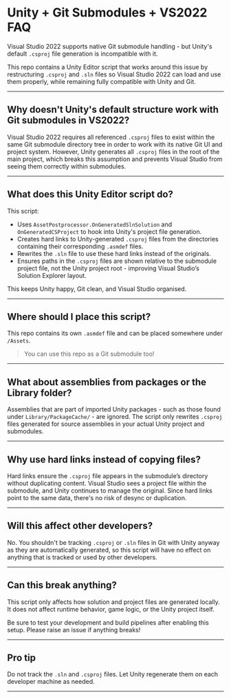 #  Unity + Git Submodules + VS2022 FAQ

Visual Studio 2022 supports native Git submodule handling - but Unity's default `.csproj` file generation is incompatible with it.

This repo contains a Unity Editor script that works around this issue by restructuring `.csproj` and `.sln` files so Visual Studio 2022 can load and use them properly, while remaining fully compatible with Unity and Git.



---

## Why doesn't Unity's default structure work with Git submodules in VS2022?

Visual Studio 2022 requires all referenced `.csproj` files to exist within the same Git submodule directory tree in order to work with its native Git UI and project system. However, Unity generates all `.csproj` files in the root of the main project, which breaks this assumption and prevents Visual Studio from seeing them correctly within submodules.

---

## What does this Unity Editor script do?

This script:

- Uses `AssetPostprocessor.OnGeneratedSlnSolution` and `OnGeneratedCSProject` to hook into Unity's project file generation.
- Creates hard links to Unity-generated `.csproj` files from the directories containing their corresponding `.asmdef` files.
- Rewrites the `.sln` file to use these hard links instead of the originals.
- Ensures paths in the `.csproj` files are shown relative to the submodule project file, not the Unity project root - improving Visual Studio’s Solution Explorer layout.

This keeps Unity happy, Git clean, and Visual Studio organised.

---

## Where should I place this script?
This repo contains its own `.asmdef` file and can be placed somewhere under `/Assets`.

> You can use this repo as a Git submodule too!

---

## What about assemblies from packages or the Library folder?

Assemblies that are part of imported Unity packages - such as those found under `Library/PackageCache/` - are ignored. The script only rewrites `.csproj` files generated for source assemblies in your actual Unity project and submodules.

---

## Why use hard links instead of copying files?

Hard links ensure the `.csproj` file appears in the submodule’s directory without duplicating content. Visual Studio sees a project file within the submodule, and Unity continues to manage the original. Since hard links point to the same data, there's no risk of desync or duplication.

---

##  Will this affect other developers?

No.  You shouldn't be tracking `.csproj` or `.sln` files in Git with Unity anyway as they are automatically generated, so this script will have no effect on anything that is tracked or used by other developers.

---

##  Can this break anything?

This script only affects how solution and project files are generated locally. It does not affect runtime behavior, game logic, or the Unity project itself.

Be sure to test your development and build pipelines after enabling this setup.  Please raise an issue if anything breaks!

---

##  Pro tip

Do not track the `.sln` and `.csproj` files. Let Unity regenerate them on each developer machine as needed.

---

